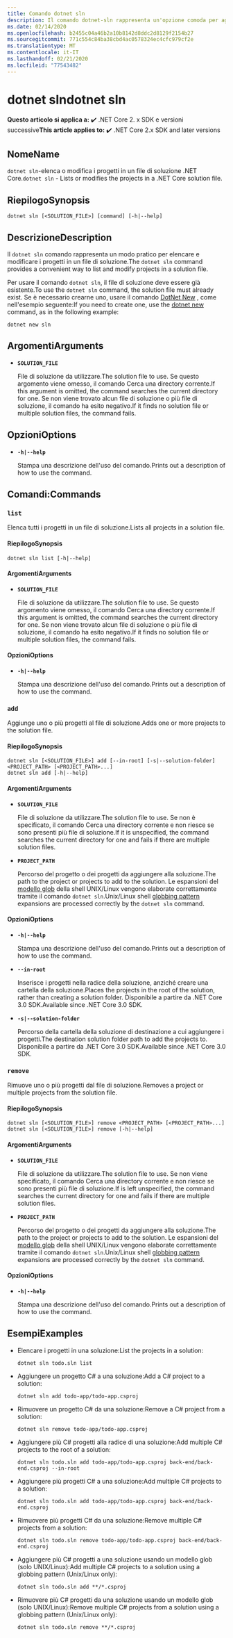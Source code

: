 ```yaml
---
title: Comando dotnet sln
description: Il comando dotnet-sln rappresenta un'opzione comoda per aggiungere, rimuovere ed elencare i progetti in un file di soluzione.
ms.date: 02/14/2020
ms.openlocfilehash: b2455c04a46b2a10b8142d8ddc2d8129f2154b27
ms.sourcegitcommit: 771c554c84ba38cbd4ac0578324ec4cfc979cf2e
ms.translationtype: MT
ms.contentlocale: it-IT
ms.lasthandoff: 02/21/2020
ms.locfileid: "77543482"
---
```

# <a name="dotnet-sln"></a><span data-ttu-id="325e2-103">dotnet sln</span><span class="sxs-lookup"><span data-stu-id="325e2-103">dotnet sln</span></span>

<span data-ttu-id="325e2-104">**Questo articolo si applica a:** ✔️ .NET Core 2. x SDK e versioni successive</span><span class="sxs-lookup"><span data-stu-id="325e2-104">**This article applies to:** ✔️ .NET Core 2.x SDK and later versions</span></span>

## <a name="name"></a><span data-ttu-id="325e2-105">Nome</span><span class="sxs-lookup"><span data-stu-id="325e2-105">Name</span></span>

<span data-ttu-id="325e2-106">`dotnet sln`-elenca o modifica i progetti in un file di soluzione .NET Core.</span><span class="sxs-lookup"><span data-stu-id="325e2-106">`dotnet sln` - Lists or modifies the projects in a .NET Core solution file.</span></span>

## <a name="synopsis"></a><span data-ttu-id="325e2-107">Riepilogo</span><span class="sxs-lookup"><span data-stu-id="325e2-107">Synopsis</span></span>

```dotnetcli
dotnet sln [<SOLUTION_FILE>] [command] [-h|--help]
```

## <a name="description"></a><span data-ttu-id="325e2-108">Descrizione</span><span class="sxs-lookup"><span data-stu-id="325e2-108">Description</span></span>

<span data-ttu-id="325e2-109">Il `dotnet sln` comando rappresenta un modo pratico per elencare e modificare i progetti in un file di soluzione.</span><span class="sxs-lookup"><span data-stu-id="325e2-109">The `dotnet sln` command provides a convenient way to list and modify projects in a solution file.</span></span>

<span data-ttu-id="325e2-110">Per usare il comando `dotnet sln`, il file di soluzione deve essere già esistente.</span><span class="sxs-lookup"><span data-stu-id="325e2-110">To use the `dotnet sln` command, the solution file must already exist.</span></span> <span data-ttu-id="325e2-111">Se è necessario crearne uno, usare il comando [DotNet New](dotnet-new.md) , come nell'esempio seguente:</span><span class="sxs-lookup"><span data-stu-id="325e2-111">If you need to create one, use the [dotnet new](dotnet-new.md) command, as in the following example:</span></span>

```dotnetcli
dotnet new sln
```

## <a name="arguments"></a><span data-ttu-id="325e2-112">Argomenti</span><span class="sxs-lookup"><span data-stu-id="325e2-112">Arguments</span></span>

- **`SOLUTION_FILE`**

  <span data-ttu-id="325e2-113">File di soluzione da utilizzare.</span><span class="sxs-lookup"><span data-stu-id="325e2-113">The solution file to use.</span></span> <span data-ttu-id="325e2-114">Se questo argomento viene omesso, il comando Cerca una directory corrente.</span><span class="sxs-lookup"><span data-stu-id="325e2-114">If this argument is omitted, the command searches the current directory for one.</span></span> <span data-ttu-id="325e2-115">Se non viene trovato alcun file di soluzione o più file di soluzione, il comando ha esito negativo.</span><span class="sxs-lookup"><span data-stu-id="325e2-115">If it finds no solution file or multiple solution files, the command fails.</span></span>

## <a name="options"></a><span data-ttu-id="325e2-116">Opzioni</span><span class="sxs-lookup"><span data-stu-id="325e2-116">Options</span></span>

- **`-h|--help`**

  <span data-ttu-id="325e2-117">Stampa una descrizione dell'uso del comando.</span><span class="sxs-lookup"><span data-stu-id="325e2-117">Prints out a description of how to use the command.</span></span>

## <a name="commands"></a><span data-ttu-id="325e2-118">Comandi:</span><span class="sxs-lookup"><span data-stu-id="325e2-118">Commands</span></span>

### `list`

<span data-ttu-id="325e2-119">Elenca tutti i progetti in un file di soluzione.</span><span class="sxs-lookup"><span data-stu-id="325e2-119">Lists all projects in a solution file.</span></span>

#### <a name="synopsis"></a><span data-ttu-id="325e2-120">Riepilogo</span><span class="sxs-lookup"><span data-stu-id="325e2-120">Synopsis</span></span>

```dotnetcli
dotnet sln list [-h|--help]
```

#### <a name="arguments"></a><span data-ttu-id="325e2-121">Argomenti</span><span class="sxs-lookup"><span data-stu-id="325e2-121">Arguments</span></span>

- **`SOLUTION_FILE`**

  <span data-ttu-id="325e2-122">File di soluzione da utilizzare.</span><span class="sxs-lookup"><span data-stu-id="325e2-122">The solution file to use.</span></span> <span data-ttu-id="325e2-123">Se questo argomento viene omesso, il comando Cerca una directory corrente.</span><span class="sxs-lookup"><span data-stu-id="325e2-123">If this argument is omitted, the command searches the current directory for one.</span></span> <span data-ttu-id="325e2-124">Se non viene trovato alcun file di soluzione o più file di soluzione, il comando ha esito negativo.</span><span class="sxs-lookup"><span data-stu-id="325e2-124">If it finds no solution file or multiple solution files, the command fails.</span></span>

#### <a name="options"></a><span data-ttu-id="325e2-125">Opzioni</span><span class="sxs-lookup"><span data-stu-id="325e2-125">Options</span></span>

- **`-h|--help`**

  <span data-ttu-id="325e2-126">Stampa una descrizione dell'uso del comando.</span><span class="sxs-lookup"><span data-stu-id="325e2-126">Prints out a description of how to use the command.</span></span>
  
### `add`

<span data-ttu-id="325e2-127">Aggiunge uno o più progetti al file di soluzione.</span><span class="sxs-lookup"><span data-stu-id="325e2-127">Adds one or more projects to the solution file.</span></span>

#### <a name="synopsis"></a><span data-ttu-id="325e2-128">Riepilogo</span><span class="sxs-lookup"><span data-stu-id="325e2-128">Synopsis</span></span>

```dotnetcli
dotnet sln [<SOLUTION_FILE>] add [--in-root] [-s|--solution-folder] <PROJECT_PATH> [<PROJECT_PATH>...]
dotnet sln add [-h|--help]
```

#### <a name="arguments"></a><span data-ttu-id="325e2-129">Argomenti</span><span class="sxs-lookup"><span data-stu-id="325e2-129">Arguments</span></span>

- **`SOLUTION_FILE`**

  <span data-ttu-id="325e2-130">File di soluzione da utilizzare.</span><span class="sxs-lookup"><span data-stu-id="325e2-130">The solution file to use.</span></span> <span data-ttu-id="325e2-131">Se non è specificato, il comando Cerca una directory corrente e non riesce se sono presenti più file di soluzione.</span><span class="sxs-lookup"><span data-stu-id="325e2-131">If it is unspecified, the command searches the current directory for one and fails if there are multiple solution files.</span></span>

- **`PROJECT_PATH`**

  <span data-ttu-id="325e2-132">Percorso del progetto o dei progetti da aggiungere alla soluzione.</span><span class="sxs-lookup"><span data-stu-id="325e2-132">The path to the project or projects to add to the solution.</span></span> <span data-ttu-id="325e2-133">Le espansioni del [modello glob](https://en.wikipedia.org/wiki/Glob_(programming)) della shell UNIX/Linux vengono elaborate correttamente tramite il comando `dotnet sln`.</span><span class="sxs-lookup"><span data-stu-id="325e2-133">Unix/Linux shell [globbing pattern](https://en.wikipedia.org/wiki/Glob_(programming)) expansions are processed correctly by the `dotnet sln` command.</span></span>

#### <a name="options"></a><span data-ttu-id="325e2-134">Opzioni</span><span class="sxs-lookup"><span data-stu-id="325e2-134">Options</span></span>

- **`-h|--help`**

  <span data-ttu-id="325e2-135">Stampa una descrizione dell'uso del comando.</span><span class="sxs-lookup"><span data-stu-id="325e2-135">Prints out a description of how to use the command.</span></span>

- **`--in-root`**

  <span data-ttu-id="325e2-136">Inserisce i progetti nella radice della soluzione, anziché creare una cartella della soluzione.</span><span class="sxs-lookup"><span data-stu-id="325e2-136">Places the projects in the root of the solution, rather than creating a solution folder.</span></span> <span data-ttu-id="325e2-137">Disponibile a partire da .NET Core 3.0 SDK.</span><span class="sxs-lookup"><span data-stu-id="325e2-137">Available since .NET Core 3.0 SDK.</span></span>

- **`-s|--solution-folder`**

  <span data-ttu-id="325e2-138">Percorso della cartella della soluzione di destinazione a cui aggiungere i progetti.</span><span class="sxs-lookup"><span data-stu-id="325e2-138">The destination solution folder path to add the projects to.</span></span> <span data-ttu-id="325e2-139">Disponibile a partire da .NET Core 3.0 SDK.</span><span class="sxs-lookup"><span data-stu-id="325e2-139">Available since .NET Core 3.0 SDK.</span></span>

### `remove`

<span data-ttu-id="325e2-140">Rimuove uno o più progetti dal file di soluzione.</span><span class="sxs-lookup"><span data-stu-id="325e2-140">Removes a project or multiple projects from the solution file.</span></span>

#### <a name="synopsis"></a><span data-ttu-id="325e2-141">Riepilogo</span><span class="sxs-lookup"><span data-stu-id="325e2-141">Synopsis</span></span>

```dotnetcli
dotnet sln [<SOLUTION_FILE>] remove <PROJECT_PATH> [<PROJECT_PATH>...]
dotnet sln [<SOLUTION_FILE>] remove [-h|--help]
```

#### <a name="arguments"></a><span data-ttu-id="325e2-142">Argomenti</span><span class="sxs-lookup"><span data-stu-id="325e2-142">Arguments</span></span>

- **`SOLUTION_FILE`**

  <span data-ttu-id="325e2-143">File di soluzione da utilizzare.</span><span class="sxs-lookup"><span data-stu-id="325e2-143">The solution file to use.</span></span> <span data-ttu-id="325e2-144">Se non viene specificato, il comando Cerca una directory corrente e non riesce se sono presenti più file di soluzione.</span><span class="sxs-lookup"><span data-stu-id="325e2-144">If is left unspecified, the command searches the current directory for one and fails if there are multiple solution files.</span></span>

- **`PROJECT_PATH`**

  <span data-ttu-id="325e2-145">Percorso del progetto o dei progetti da aggiungere alla soluzione.</span><span class="sxs-lookup"><span data-stu-id="325e2-145">The path to the project or projects to add to the solution.</span></span> <span data-ttu-id="325e2-146">Le espansioni del [modello glob](https://en.wikipedia.org/wiki/Glob_(programming)) della shell UNIX/Linux vengono elaborate correttamente tramite il comando `dotnet sln`.</span><span class="sxs-lookup"><span data-stu-id="325e2-146">Unix/Linux shell [globbing pattern](https://en.wikipedia.org/wiki/Glob_(programming)) expansions are processed correctly by the `dotnet sln` command.</span></span>

#### <a name="options"></a><span data-ttu-id="325e2-147">Opzioni</span><span class="sxs-lookup"><span data-stu-id="325e2-147">Options</span></span>

- **`-h|--help`**

  <span data-ttu-id="325e2-148">Stampa una descrizione dell'uso del comando.</span><span class="sxs-lookup"><span data-stu-id="325e2-148">Prints out a description of how to use the command.</span></span>

## <a name="examples"></a><span data-ttu-id="325e2-149">Esempi</span><span class="sxs-lookup"><span data-stu-id="325e2-149">Examples</span></span>

- <span data-ttu-id="325e2-150">Elencare i progetti in una soluzione:</span><span class="sxs-lookup"><span data-stu-id="325e2-150">List the projects in a solution:</span></span>

  ```dotnetcli
  dotnet sln todo.sln list
  ```

- <span data-ttu-id="325e2-151">Aggiungere un progetto C# a una soluzione:</span><span class="sxs-lookup"><span data-stu-id="325e2-151">Add a C# project to a solution:</span></span>

  ```dotnetcli
  dotnet sln add todo-app/todo-app.csproj
  ```

- <span data-ttu-id="325e2-152">Rimuovere un progetto C# da una soluzione:</span><span class="sxs-lookup"><span data-stu-id="325e2-152">Remove a C# project from a solution:</span></span>

  ```dotnetcli
  dotnet sln remove todo-app/todo-app.csproj
  ```

- <span data-ttu-id="325e2-153">Aggiungere più C# progetti alla radice di una soluzione:</span><span class="sxs-lookup"><span data-stu-id="325e2-153">Add multiple C# projects to the root of a solution:</span></span>

  ```dotnetcli
  dotnet sln todo.sln add todo-app/todo-app.csproj back-end/back-end.csproj --in-root
  ```

- <span data-ttu-id="325e2-154">Aggiungere più progetti C# a una soluzione:</span><span class="sxs-lookup"><span data-stu-id="325e2-154">Add multiple C# projects to a solution:</span></span>

  ```dotnetcli
  dotnet sln todo.sln add todo-app/todo-app.csproj back-end/back-end.csproj
  ```

- <span data-ttu-id="325e2-155">Rimuovere più progetti C# da una soluzione:</span><span class="sxs-lookup"><span data-stu-id="325e2-155">Remove multiple C# projects from a solution:</span></span>

  ```dotnetcli
  dotnet sln todo.sln remove todo-app/todo-app.csproj back-end/back-end.csproj
  ```

- <span data-ttu-id="325e2-156">Aggiungere più C# progetti a una soluzione usando un modello glob (solo UNIX/Linux):</span><span class="sxs-lookup"><span data-stu-id="325e2-156">Add multiple C# projects to a solution using a globbing pattern (Unix/Linux only):</span></span>

  ```dotnetcli
  dotnet sln todo.sln add **/*.csproj
  ```

- <span data-ttu-id="325e2-157">Rimuovere più C# progetti da una soluzione usando un modello glob (solo UNIX/Linux):</span><span class="sxs-lookup"><span data-stu-id="325e2-157">Remove multiple C# projects from a solution using a globbing pattern (Unix/Linux only):</span></span>

  ```dotnetcli
  dotnet sln todo.sln remove **/*.csproj
  ```

